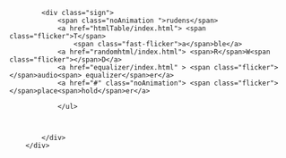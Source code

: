 

<head>
    <meta charset="utf-8">
    <meta name="viewport" content="width=device-width, initial-scale=1">
     <link rel="stylesheet" href="reset.css">
    <link rel="stylesheet" href="style.css">
    <link rel="preconnect" href="fonts/clip/Clip.ttf">
    <link href="https://fonts.googleapis.com/css2?family=Roboto:wght@100;400&display=swap" rel="stylesheet">
</head>

<body>
    <div class="bg">
        <div class="darkOverlay">

            <div class="sign">
                <span class="noAnimation ">rudens</span>
                <a href="htmlTable/index.html"> <span class="flicker">T</span>
                    <span class="fast-flicker">a</span>ble</a>
                <a href="randomhtml/index.html"> <span>R</span>W<span class="flicker"></span>D</a>
                <a href="equalizer/index.html" > <span class="flicker"></span>audio<span> equalizer</span>er</a>
                <a href="#" class="noAnimation"> <span class="flicker"></span>place<span>hold</span>er</a>

                </ul>



            </div>
        </div>



</body>


